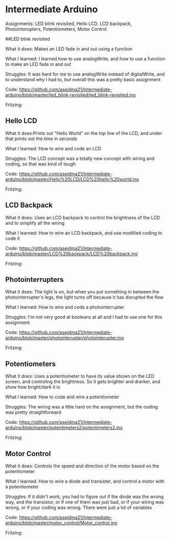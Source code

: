 # Intermediate Arduino
Assignments: LED blink revisited, Hello LCD, LCD backpack, Photointerupters, Potentiometers, Motor Control

##LED blink revisited

What it does: Makes an LED fade in and out using a function

What I learned: I learned how to use analogWrite, and how to use a function to make an LED fade in and out

Struggles: It was hard for me to use analogWrite instead of digitalWrite, and to understand why I had to, but overall this was a pretty basic assignment

Code: https://github.com/aseidma21/Intermediate-arduino/blob/master/led_blink-revisited/led_blink-revisited.ino

Fritzing:


## Hello LCD

What it does:Prints out "Hello World" on the top line of the LCD, and under that prints out the time in seconds

What I learned: How to wire and code an LCD

Struggles: The LCD concept was a totally new concept with wiring and coding, so that was kind of tough

Code: https://github.com/aseidma21/Intermediate-arduino/blob/master/Hello%20LCD/LCD%20hello%20world.ino

Fritzing:


## LCD Backpack

What it does: Uses an LCD backpack to control the brightness of the LCD and to simplify all the wiring

What I learned: How to wire an LCD backpack, and use modified coding to code it

Code: https://github.com/aseidma21/Intermediate-arduino/blob/master/LCD%20backpack/LCD%20backpack.ino

Fritzing:


## Photointerrupters

What it does: The light is on, but when you put something in between the photointerrupter's legs, the light turns off because it has disrupted the flow

What I learned: How to wire and code a photointerrupter

Struggles: I'm not very good at booleans at all and I had to use one for this assignment

Code: https://github.com/aseidma21/Intermediate-arduino/blob/master/photointerupter/photointerupter.ino

Fritzing:


## Potentiometers

What it does: Uses a potentiometer to have its value shown on the LED screen, and controling the brightness. So it gets brighter and drarker, and show how bright/dark it is

What I learned: How to code and wire a potentiometer

Struggles: The wiring was a little hard on the assignment, but the coding was pretty straightforward

Code: https://github.com/aseidma21/Intermediate-arduino/blob/master/potentimeters2/potentimeters2.ino

Fritzing:


## Motor Control

What it does: Controls the speed and direction of the motor based on the potentiometer

What I learned: How to wire a diode and transister, and control a motor with a potentiometer

Struggles: If it didn't work, you had to figure out if the diode was the wrong way, and the transistor, or if one of them was just bad, or if your wiring was wrong, or if your coding was wrong. There were just a lot of variables

Code: https://github.com/aseidma21/Intermediate-arduino/blob/master/motor_control/Motor_control.ino

Fritzing:



